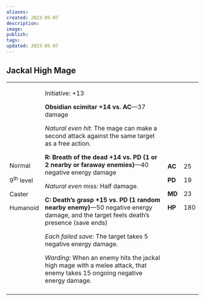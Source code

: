 ```yaml
---
aliases: 
created: 2023-05-07
description: 
image: 
publish: 
tags: 
updated: 2023-05-07
---
```


## Jackal High Mage

<table>
<colgroup>
<col style="width: 16%" />
<col style="width: 71%" />
<col style="width: 5%" />
<col style="width: 6%" />
</colgroup>
<tbody>
<tr class="odd">
<td><p>Normal</p>
<p>9<sup>th</sup> level</p>
<p>Caster</p>
<p>Humanoid</p></td>
<td><p>Initiative: +13</p>
<p><strong>Obsidian scimitar +14 vs. AC</strong>—37 damage</p>
<p><em>Natural even hit:</em> The mage can make a second attack against
the same target as a free action.</p>
<p><strong>R: Breath of the dead +14 vs. PD (1 or 2 nearby or faraway
enemies)</strong>—40 negative energy damage</p>
<p><em>Natural even miss:</em> Half damage.</p>
<p><strong>C: Death’s grasp +15 vs. PD (1 random nearby
enemy)</strong>—50 negative energy damage, and the target feels death’s
presence (save ends)</p>
<p><em>Each failed save:</em> The target takes 5 negative energy
damage.</p>
<p><em>Warding:</em> When an enemy hits the jackal high mage with a
melee attack, that enemy takes 15 ongoing negative energy
damage.</p></td>
<td><p><strong>AC</strong></p>
<p><strong>PD</strong></p>
<p><strong>MD</strong></p>
<p><strong>HP</strong></p></td>
<td><p>25</p>
<p>19</p>
<p>23</p>
<p>180</p></td>
</tr>
<tr class="even">
<td></td>
<td></td>
<td></td>
<td></td>
</tr>
</tbody>
</table>

